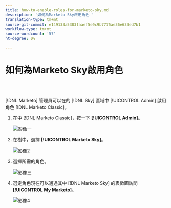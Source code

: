 ```yaml
---
title: how-to-enable-roles-for-marketo-sky.md
description: '如何為Marketo Sky啟用角色 '
translation-type: tm+mt
source-git-commit: e149133a5383faaef5e9c9b7775ae36e633ed7b1
workflow-type: tm+mt
source-wordcount: '57'
ht-degree: 0%

---
```



# 如何為Marketo Sky啟用角色

<br> 

[!DNL Marketo] 管理員可以在的 [!DNL Sky] 區域中 [!UICONTROL Admin] 啟用角色 [!DNL Marketo Classic]。

1. 在中 [!DNL Marketo Classic]，按一下 **[!UICONTROL Admin]**。

   ![影像一](/help/sky/assets/home/how-to-enable-roles-for-marketo-sky/how-to-enable-roles-for-marketo-sky-1.png)

1. 在樹中，選擇 **[!UICONTROL Marketo Sky]**。

   ![影像2](/help/sky/assets/home/how-to-enable-roles-for-marketo-sky/how-to-enable-roles-for-marketo-sky-2.png)

1. 選擇所需的角色。

   ![影像三](/help/sky/assets/home/how-to-enable-roles-for-marketo-sky/how-to-enable-roles-for-marketo-sky-3.png)

1. 選定角色現在可以通過其中 [!DNL Marketo Sky] 的表徵圖訪問 **[!UICONTROL My Marketo]**。

   ![影像4](/help/sky/assets/home/how-to-enable-roles-for-marketo-sky/how-to-enable-roles-for-marketo-sky-4.png)